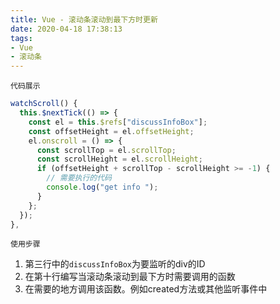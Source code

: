 ```yaml
---
title: Vue - 滚动条滚动到最下方时更新
date: 2020-04-18 17:38:13
tags: 
- Vue
- 滚动条
---
```




`代码展示`

```js
watchScroll() {
  this.$nextTick(() => {
    const el = this.$refs["discussInfoBox"];
    const offsetHeight = el.offsetHeight;
    el.onscroll = () => {
      const scrollTop = el.scrollTop;
      const scrollHeight = el.scrollHeight;
      if (offsetHeight + scrollTop - scrollHeight >= -1) {
        // 需要执行的代码
        console.log("get info ");
      }
    };
  });
},
```



`使用步骤`

1. 第三行中的`discussInfoBox`为要监听的div的ID
2. 在第十行编写当滚动条滚动到最下方时需要调用的函数
3. 在需要的地方调用该函数。例如created方法或其他监听事件中

